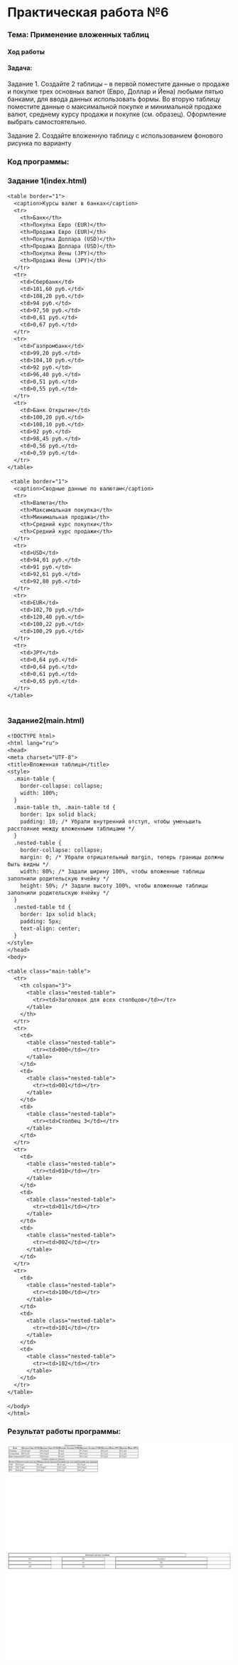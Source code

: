 # Практическая работа №6 #

### Тема: Применение вложенных таблиц  

#### Ход работы

#### Задача:

Задание 1. Создайте 2 таблицы – в первой поместите данные о продаже и покупке трех основных валют (Евро, Доллар и Йена) любыми пятью банками, для ввода данных использовать формы. Во вторую таблицу поместите данные о максимальной покупке и минимальной продаже валют, среднему курсу продажи и покупке (см. образец). Оформление выбрать самостоятельно.

Задание 2. Создайте вложенную таблицу с использованием фонового рисунка по варианту


### Код программы:

### Задание 1(index.html)

```
<table border="1">
  <caption>Курсы валют в банках</caption>
  <tr>
    <th>Банк</th>
    <th>Покупка Евро (EUR)</th>
    <th>Продажа Евро (EUR)</th>
    <th>Покупка Доллара (USD)</th>
    <th>Продажа Доллара (USD)</th>
    <th>Покупка Йены (JPY)</th>
    <th>Продажа Йены (JPY)</th>
  </tr>
  <tr>
    <td>Сбербанк</td>
    <td>101,60 руб.</td>
    <td>108,20 руб.</td>
    <td>94 руб.</td>
    <td>97,50 руб.</td>
    <td>0,61 руб.</td>
    <td>0,67 руб.</td>
  </tr>
  <tr>
    <td>Газпромбанк</td>
    <td>99,20 руб.</td>
    <td>104,10 руб.</td>
    <td>92 руб.</td>
    <td>96,40 руб.</td>
    <td>0,51 руб.</td>
    <td>0,55 руб.</td>
  </tr>
  <tr>
    <td>Банк Открытие</td>
    <td>100,20 руб.</td>
    <td>108,10 руб.</td>
    <td>92 руб.</td>
    <td>98,45 руб.</td>
    <td>0,56 руб.</td>
    <td>0,59 руб.</td>
  </tr>
</table>

 <table border="1">
  <caption>Сводные данные по валютам</caption>
  <tr>
    <th>Валюта</th>
    <th>Максимальная покупка</th>
    <th>Минимальная продажа</th>
    <th>Средний курс покупки</th>
    <th>Средний курс продажи</th>
  </tr>
  <tr>
    <td>USD</td>
    <td>94,01 руб.</td>
    <td>91 руб.</td>
    <td>92,61 руб.</td>
    <td>92,80 руб.</td>
  </tr>
  <tr>
    <td>EUR</td>
    <td>102,70 руб.</td>
    <td>120,40 руб.</td>
    <td>100,22 руб.</td>
    <td>100,29 руб.</td>
  </tr>
  <tr>
    <td>JPY</td>
    <td>0,64 руб.</td>
    <td>0,64 руб.</td>
    <td>0,61 руб.</td>
    <td>0,65 руб.</td>
  </tr>
</table>


```

### Задание2(main.html)

```
<!DOCTYPE html>
<html lang="ru">
<head>
<meta charset="UTF-8">
<title>Вложенная таблица</title>
<style>
  .main-table { 
    border-collapse: collapse; 
    width: 100%; 
  }
  .main-table th, .main-table td { 
    border: 1px solid black; 
    padding: 10; /* Убрали внутренний отступ, чтобы уменьшить расстояние между вложенными таблицами */
  }
  .nested-table { 
    border-collapse: collapse; 
    margin: 0; /* Убрали отрицательный margin, теперь границы должны быть видны */
    width: 80%; /* Задали ширину 100%, чтобы вложенные таблицы заполнили родительскую ячейку */
    height: 50%; /* Задали высоту 100%, чтобы вложенные таблицы заполнили родительскую ячейку */
  }
  .nested-table td { 
    border: 1px solid black; 
    padding: 5px; 
    text-align: center; 
  }
</style>
</head>
<body>

<table class="main-table">
  <tr>
    <th colspan="3">
      <table class="nested-table">
        <tr><td>Заголовок для всех столбцов</td></tr>
      </table>
    </th>
  </tr>
  <tr>
    <td>
      <table class="nested-table">
        <tr><td>000</td></tr>
      </table>
    </td>
    <td>
      <table class="nested-table">
        <tr><td>001</td></tr>
      </table>
    </td>
    <td>
      <table class="nested-table">
        <tr><td>Столбец 3</td></tr>
      </table>
    </td>
  </tr>
  <tr>
    <td>
      <table class="nested-table">
        <tr><td>010</td></tr>
      </table>
    </td>
    <td>
      <table class="nested-table">
        <tr><td>011</td></tr>
      </table>
    </td>
    <td>
      <table class="nested-table">
        <tr><td>002</td></tr>
      </table>
    </td>
  </tr>
  <tr>
    <td>
      <table class="nested-table">
        <tr><td>100</td></tr>
      </table>
    </td>
    <td>
      <table class="nested-table">
        <tr><td>101</td></tr>
      </table>
    </td>
    <td>
      <table class="nested-table">
        <tr><td>102</td></tr>
      </table>
    </td>
  </tr>
</table>

</body>
</html>

```


### Результат работы программы: 
![Задание1](https://github.com/evilibronteee/HTML/blob/main/PR6/2.png?raw=true)
![Задание2](https://github.com/evilibronteee/HTML/blob/main/PR6/1.png?raw=true)
